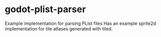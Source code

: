 # godot-plist-parser
Example implementation for parsing PList files
Has an example sprite2d implementation for tile atlases generated with tiled.
